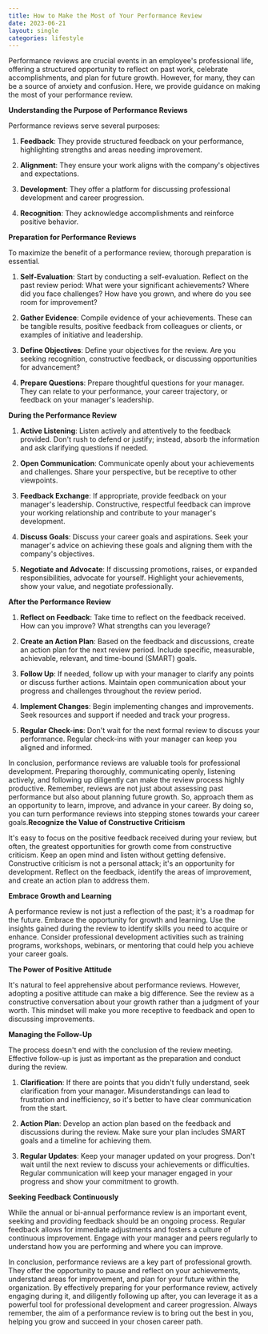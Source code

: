 ```yaml
---
title: How to Make the Most of Your Performance Review
date: 2023-06-21
layout: single
categories: lifestyle
---
```

Performance reviews are crucial events in an employee's professional life, offering a structured opportunity to reflect on past work, celebrate accomplishments, and plan for future growth. However, for many, they can be a source of anxiety and confusion. Here, we provide guidance on making the most of your performance review.

**Understanding the Purpose of Performance Reviews**

Performance reviews serve several purposes:

1. **Feedback**: They provide structured feedback on your performance, highlighting strengths and areas needing improvement.

2. **Alignment**: They ensure your work aligns with the company's objectives and expectations.

3. **Development**: They offer a platform for discussing professional development and career progression.

4. **Recognition**: They acknowledge accomplishments and reinforce positive behavior.

**Preparation for Performance Reviews**

To maximize the benefit of a performance review, thorough preparation is essential.

1. **Self-Evaluation**: Start by conducting a self-evaluation. Reflect on the past review period: What were your significant achievements? Where did you face challenges? How have you grown, and where do you see room for improvement?

2. **Gather Evidence**: Compile evidence of your achievements. These can be tangible results, positive feedback from colleagues or clients, or examples of initiative and leadership.

3. **Define Objectives**: Define your objectives for the review. Are you seeking recognition, constructive feedback, or discussing opportunities for advancement?

4. **Prepare Questions**: Prepare thoughtful questions for your manager. They can relate to your performance, your career trajectory, or feedback on your manager's leadership.

**During the Performance Review**

1. **Active Listening**: Listen actively and attentively to the feedback provided. Don't rush to defend or justify; instead, absorb the information and ask clarifying questions if needed.

2. **Open Communication**: Communicate openly about your achievements and challenges. Share your perspective, but be receptive to other viewpoints.

3. **Feedback Exchange**: If appropriate, provide feedback on your manager's leadership. Constructive, respectful feedback can improve your working relationship and contribute to your manager's development.

4. **Discuss Goals**: Discuss your career goals and aspirations. Seek your manager's advice on achieving these goals and aligning them with the company's objectives.

5. **Negotiate and Advocate**: If discussing promotions, raises, or expanded responsibilities, advocate for yourself. Highlight your achievements, show your value, and negotiate professionally.

**After the Performance Review**

1. **Reflect on Feedback**: Take time to reflect on the feedback received. How can you improve? What strengths can you leverage?

2. **Create an Action Plan**: Based on the feedback and discussions, create an action plan for the next review period. Include specific, measurable, achievable, relevant, and time-bound (SMART) goals.

3. **Follow Up**: If needed, follow up with your manager to clarify any points or discuss further actions. Maintain open communication about your progress and challenges throughout the review period.

4. **Implement Changes**: Begin implementing changes and improvements. Seek resources and support if needed and track your progress.

5. **Regular Check-ins**: Don't wait for the next formal review to discuss your performance. Regular check-ins with your manager can keep you aligned and informed.

In conclusion, performance reviews are valuable tools for professional development. Preparing thoroughly, communicating openly, listening actively, and following up diligently can make the review process highly productive. Remember, reviews are not just about assessing past performance but also about planning future growth. So, approach them as an opportunity to learn, improve, and advance in your career. By doing so, you can turn performance reviews into stepping stones towards your career goals.**Recognize the Value of Constructive Criticism**

It's easy to focus on the positive feedback received during your review, but often, the greatest opportunities for growth come from constructive criticism. Keep an open mind and listen without getting defensive. Constructive criticism is not a personal attack; it's an opportunity for development. Reflect on the feedback, identify the areas of improvement, and create an action plan to address them.

**Embrace Growth and Learning**

A performance review is not just a reflection of the past; it's a roadmap for the future. Embrace the opportunity for growth and learning. Use the insights gained during the review to identify skills you need to acquire or enhance. Consider professional development activities such as training programs, workshops, webinars, or mentoring that could help you achieve your career goals.

**The Power of Positive Attitude**

It's natural to feel apprehensive about performance reviews. However, adopting a positive attitude can make a big difference. See the review as a constructive conversation about your growth rather than a judgment of your worth. This mindset will make you more receptive to feedback and open to discussing improvements.

**Managing the Follow-Up**

The process doesn't end with the conclusion of the review meeting. Effective follow-up is just as important as the preparation and conduct during the review.

1. **Clarification**: If there are points that you didn't fully understand, seek clarification from your manager. Misunderstandings can lead to frustration and inefficiency, so it's better to have clear communication from the start.

2. **Action Plan**: Develop an action plan based on the feedback and discussions during the review. Make sure your plan includes SMART goals and a timeline for achieving them.

3. **Regular Updates**: Keep your manager updated on your progress. Don't wait until the next review to discuss your achievements or difficulties. Regular communication will keep your manager engaged in your progress and show your commitment to growth.

**Seeking Feedback Continuously**

While the annual or bi-annual performance review is an important event, seeking and providing feedback should be an ongoing process. Regular feedback allows for immediate adjustments and fosters a culture of continuous improvement. Engage with your manager and peers regularly to understand how you are performing and where you can improve.

In conclusion, performance reviews are a key part of professional growth. They offer the opportunity to pause and reflect on your achievements, understand areas for improvement, and plan for your future within the organization. By effectively preparing for your performance review, actively engaging during it, and diligently following up after, you can leverage it as a powerful tool for professional development and career progression. Always remember, the aim of a performance review is to bring out the best in you, helping you grow and succeed in your chosen career path.